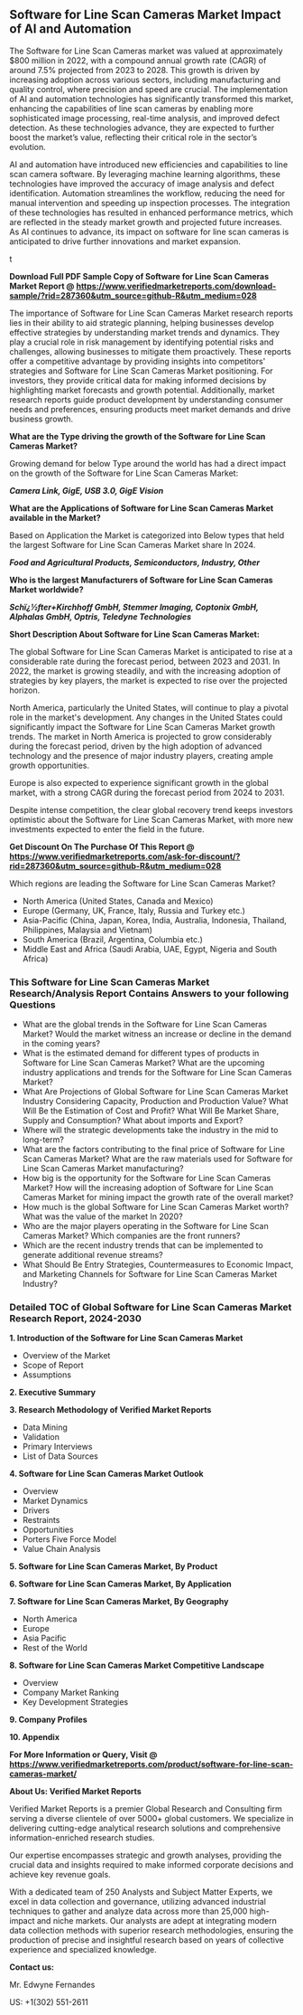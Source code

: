 <h2>Software for Line Scan Cameras Market Impact of AI and Automation</h2><p>The Software for Line Scan Cameras market was valued at approximately $800 million in 2022, with a compound annual growth rate (CAGR) of around 7.5% projected from 2023 to 2028. This growth is driven by increasing adoption across various sectors, including manufacturing and quality control, where precision and speed are crucial. The implementation of AI and automation technologies has significantly transformed this market, enhancing the capabilities of line scan cameras by enabling more sophisticated image processing, real-time analysis, and improved defect detection. As these technologies advance, they are expected to further boost the market’s value, reflecting their critical role in the sector’s evolution.</p><p>AI and automation have introduced new efficiencies and capabilities to line scan camera software. By leveraging machine learning algorithms, these technologies have improved the accuracy of image analysis and defect identification. Automation streamlines the workflow, reducing the need for manual intervention and speeding up inspection processes. The integration of these technologies has resulted in enhanced performance metrics, which are reflected in the steady market growth and projected future increases. As AI continues to advance, its impact on software for line scan cameras is anticipated to drive further innovations and market expansion.</p>t</p><p id="" class=""><strong>Download Full PDF Sample Copy of Software for Line Scan Cameras Market Report @ <a href="https://www.verifiedmarketreports.com/download-sample/?rid=287360&utm_source=github-R&utm_medium=028" target="_blank">https://www.verifiedmarketreports.com/download-sample/?rid=287360&utm_source=github-R&utm_medium=028</a></strong></p><p>The importance of&nbsp;Software for Line Scan Cameras Market research reports lies in their ability to aid strategic planning, helping businesses develop effective strategies by understanding market trends and dynamics. They play a crucial role in risk management by identifying potential risks and challenges, allowing businesses to mitigate them proactively. These reports offer a competitive advantage by providing insights into competitors' strategies and Software for Line Scan Cameras Market positioning. For investors, they provide critical data for making informed decisions by highlighting market forecasts and growth potential. Additionally, market research reports guide product development by understanding consumer needs and preferences, ensuring products meet market demands and drive business growth.</p><p><strong>What are the&nbsp;Type driving the growth of the Software for Line Scan Cameras Market?</strong></p><p id="" class="">Growing demand for below Type around the world has had a direct impact on the growth of the Software for Line Scan Cameras Market:</p><em><strong>Camera Link, GigE, USB 3.0, GigE Vision</strong></em></p><strong>What are the&nbsp;Applications&nbsp;of Software for Line Scan Cameras Market available in the Market?</strong></p><p id="" class="">Based on Application the Market is categorized into Below types that held the largest Software for Line Scan Cameras Market share In 2024.</p><em><strong>Food and Agricultural Products, Semiconductors, Industry, Other</strong></em></p><strong>Who is the largest Manufacturers of Software for Line Scan Cameras Market worldwide?</strong></p><p><em><strong>Schï¿½fter+Kirchhoff GmbH, Stemmer Imaging, Coptonix GmbH, Alphalas GmbH, Optris, Teledyne Technologies</strong></em></p><p id="" class=""><strong>Short Description About Software for Line Scan Cameras Market:</strong></p><p>The global Software for Line Scan Cameras Market is anticipated to rise at a considerable rate during the forecast period, between 2023 and 2031. In 2022, the market is growing steadily, and with the increasing adoption of strategies by key players, the market is expected to rise over the projected horizon.</p><p>North America, particularly the United States, will continue to play a pivotal role in the market's development. Any changes in the United States could significantly impact the Software for Line Scan Cameras Market growth trends. The market in North America is projected to grow considerably during the forecast period, driven by the high adoption of advanced technology and the presence of major industry players, creating ample growth opportunities.</p><p>Europe is also expected to experience significant growth in the global market, with a strong CAGR during the forecast period from 2024 to 2031.</p><p>Despite intense competition, the clear global recovery trend keeps investors optimistic about the Software for Line Scan Cameras Market, with more new investments expected to enter the field in the future.</p><p id="" class=""><strong>Get Discount On The Purchase Of This Report @ <a href="https://www.verifiedmarketreports.com/ask-for-discount/?rid=287360&utm_source=github-R&utm_medium=028" target="_blank">https://www.verifiedmarketreports.com/ask-for-discount/?rid=287360&utm_source=github-R&utm_medium=028</a></strong></p>Which regions are leading the Software for Line Scan Cameras Market?</p><ul><li>North America (United States, Canada and Mexico)</li><li>Europe (Germany, UK, France, Italy, Russia and Turkey etc.)</li><li>Asia-Pacific (China, Japan, Korea, India, Australia, Indonesia, Thailand, Philippines, Malaysia and Vietnam)</li><li>South America (Brazil, Argentina, Columbia etc.)</li><li>Middle East and Africa (Saudi Arabia, UAE, Egypt, Nigeria and South Africa)</li></ul><h3 id="" class="">This Software for Line Scan Cameras Market Research/Analysis Report Contains Answers to your following Questions</h3><ul><li>What are the global trends in the Software for Line Scan Cameras Market? Would the market witness an increase or decline in the demand in the coming years?</li><li>What is the estimated demand for different types of products in Software for Line Scan Cameras Market? What are the upcoming industry applications and trends for the Software for Line Scan Cameras Market?</li><li>What Are Projections of Global Software for Line Scan Cameras Market Industry Considering Capacity, Production and Production Value? What Will Be the Estimation of Cost and Profit? What Will Be Market Share, Supply and Consumption? What about imports and Export?</li><li>Where will the strategic developments take the industry in the mid to long-term?</li><li>What are the factors contributing to the final price of Software for Line Scan Cameras Market? What are the raw materials used for Software for Line Scan Cameras Market manufacturing?</li><li>How big is the opportunity for the Software for Line Scan Cameras Market? How will the increasing adoption of Software for Line Scan Cameras Market for mining impact the growth rate of the overall market?</li><li>How much is the global Software for Line Scan Cameras Market worth? What was the value of the market In 2020?</li><li>Who are the major players operating in the Software for Line Scan Cameras Market? Which companies are the front runners?</li><li>Which are the recent industry trends that can be implemented to generate additional revenue streams?</li><li>What Should Be Entry Strategies, Countermeasures to Economic Impact, and Marketing Channels for Software for Line Scan Cameras Market Industry?</li></ul><h3 id="" class="">Detailed TOC of Global Software for Line Scan Cameras Market Research Report, 2024-2030</h3><p id="" class=""><strong>1. Introduction of the Software for Line Scan Cameras Market</strong></p><ul><li>Overview of the Market</li><li>Scope of Report</li><li>Assumptions</li></ul><p id="" class=""><strong>2. Executive Summary</strong></p><p id="" class=""><strong>3. Research Methodology of Verified Market Reports</strong></p><ul><li>Data Mining</li><li>Validation</li><li>Primary Interviews</li><li>List of Data Sources</li></ul><p id="" class=""><strong>4. Software for Line Scan Cameras Market Outlook</strong></p><ul><li>Overview</li><li>Market Dynamics</li><li>Drivers</li><li>Restraints</li><li>Opportunities</li><li>Porters Five Force Model</li><li>Value Chain Analysis</li></ul><p id="" class=""><strong>5. Software for Line Scan Cameras Market, By Product</strong></p><p id="" class=""><strong>6. Software for Line Scan Cameras Market, By Application</strong></p><p id="" class=""><strong>7. Software for Line Scan Cameras Market, By Geography</strong></p><ul><li>North America</li><li>Europe</li><li>Asia Pacific</li><li>Rest of the World</li></ul><p id="" class=""><strong>8. Software for Line Scan Cameras Market Competitive Landscape</strong></p><ul><li>Overview</li><li>Company Market Ranking</li><li>Key Development Strategies</li></ul><p id="" class=""><strong>9. Company Profiles</strong></p><p id="" class=""><strong>10. Appendix</strong></p><p id="" class=""><strong>For More Information or Query, Visit @ <a href="https://www.verifiedmarketreports.com/product/software-for-line-scan-cameras-market/" target="_blank">https://www.verifiedmarketreports.com/product/software-for-line-scan-cameras-market/</a></strong></p><p id="" class=""><strong>About Us: Verified Market Reports</strong></p><p id="" class="">Verified Market Reports is a premier Global Research and Consulting firm serving a diverse clientele of over 5000+ global customers. We specialize in delivering cutting-edge analytical research solutions and comprehensive information-enriched research studies.</p><p id="" class="">Our expertise encompasses strategic and growth analyses, providing the crucial data and insights required to make informed corporate decisions and achieve key revenue goals.</p><p id="" class="">With a dedicated team of 250 Analysts and Subject Matter Experts, we excel in data collection and governance, utilizing advanced industrial techniques to gather and analyze data across more than 25,000 high-impact and niche markets. Our analysts are adept at integrating modern data collection methods with superior research methodologies, ensuring the production of precise and insightful research based on years of collective experience and specialized knowledge.</p><p id="" class=""><strong>Contact us:</strong></p><p id="" class="">Mr. Edwyne Fernandes</p><p id="" class="">US: +1(302) 551-2611</p>